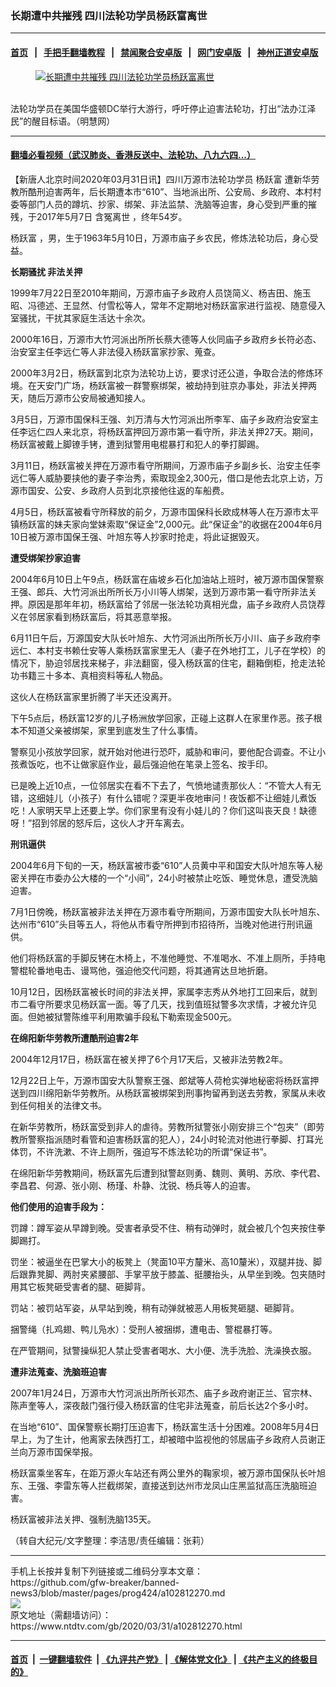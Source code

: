 ### 长期遭中共摧残 四川法轮功学员杨跃富离世
------------------------

#### [首页](https://github.com/gfw-breaker/banned-news3/blob/master/README.md) &nbsp;&nbsp;|&nbsp;&nbsp; [手把手翻墙教程](https://github.com/gfw-breaker/guides/wiki) &nbsp;&nbsp;|&nbsp;&nbsp; [禁闻聚合安卓版](https://github.com/gfw-breaker/bn-android) &nbsp;&nbsp;|&nbsp;&nbsp; [网门安卓版](https://github.com/oGate2/oGate) &nbsp;&nbsp;|&nbsp;&nbsp; [神州正道安卓版](https://github.com/SzzdOgate/update) 



<div><div class="featured_image">
 <a href="https://i.ntdtv.com/assets/uploads/2020/03/2020-03-31_115054.jpg" target="_blank">
  <figure>
   <img alt="长期遭中共摧残 四川法轮功学员杨跃富离世" src="https://i.ntdtv.com/assets/uploads/2020/03/2020-03-31_115054-800x450.jpg"/>
  </figure><br/>
 </a>
 <span class="caption">
  法轮功学员在美国华盛顿DC举行大游行，呼吁停止迫害法轮功，打出“法办江泽民”的醒目标语。（明慧网）
 </span>
</div>
</div><hr/>

#### [翻墙必看视频（武汉肺炎、香港反送中、法轮功、八九六四...）](https://github.com/gfw-breaker/banned-news3/blob/master/pages/link3.md)

<div><div class="post_content" itemprop="articleBody">
 <p>
  【新唐人北京时间2020年03月31日讯】四川万源市法轮功学员
  <ok href="https://www.ntdtv.com/gb/杨跃富.htm">
   杨跃富
  </ok>
  遭新华劳教所酷刑迫害两年，后长期遭本市“610”、当地派出所、公安局、乡政府、本村村委等部门人员的蹲坑、抄家、绑架、非法监禁、洗脑等迫害，身心受到严重的摧残，于2017年5月7日
  <ok href="https://www.ntdtv.com/gb/含冤离世.htm">
   含冤离世
  </ok>
  ，终年54岁。
 </p>
 <p>
  <ok href="https://www.ntdtv.com/gb/杨跃富.htm">
   杨跃富
  </ok>
  ，男，生于1963年5月10日，万源市庙子乡农民，修炼法轮功后，身心受益。
 </p>
 <p>
  <strong>
   长期骚扰 非法关押
  </strong>
 </p>
 <p>
  1999年7月22日至2010年期间，万源市庙子乡政府人员饶简义、杨吉田、施玉昭、冯德述、王显然、付雪松等人，常年不定期地对杨跃富家进行监视、随意侵入室骚扰，干扰其家庭生活达十余次。
 </p>
 <p>
  2000年16日，万源市大竹河派出所所长蔡大德等人伙同庙子乡政府乡长符必态、治安室主任李远仁等人非法侵入杨跃富家抄家、蒐查。
 </p>
 <p>
  2000年3月2日，杨跃富到北京为法轮功上访，要求讨还公道，争取合法的修炼环境。在天安门广场，杨跃富被一群警察绑架，被劫持到驻京办事处，非法关押两天，随后万源市公安局被通知接人。
 </p>
 <p>
  3月5日，万源市国保科王强、刘万清与大竹河派出所李军、庙子乡政府治安室主任李远仁四人来北京，将杨跃富押回万源市第一看守所，非法关押27天。期间，杨跃富被戴上脚镣手铐，遭到狱警用电棍暴打和犯人的拳打脚踢。
 </p>
 <p>
  3月11日，杨跃富被关押在万源市看守所期间，万源市庙子乡副乡长、治安主任李远仁等人威胁要挟他的妻子李治秀，索取现金2,300元，借口是他去北京上访，万源市国安、公安、乡政府人员到北京接他往返的车船费。
 </p>
 <p>
  4月5日，杨跃富被看守所释放的前夕，万源市国保科长欧成林等人在万源市太平镇杨跃富的妹夫家向堂妹索取“保证金”2,000元。此“保证金”的收据在2004年6月10日被万源市国保王强、叶旭东等人抄家时抢走，将此证据毁灭。
 </p>
 <p>
  <strong>
   遭受绑架抄家迫害
  </strong>
 </p>
 <p>
  2004年6月10日上午9点，杨跃富在庙坡乡石化加油站上班时，被万源市国保警察王强、郎兵、大竹河派出所所长万小川等人绑架，送到万源市第一看守所非法关押。原因是那年年初，杨跃富给了邻居一张法轮功真相光盘，庙子乡政府人员饶荐义在邻居家看到杨跃富后，将其恶意举报。
 </p>
 <p>
  6月11日午后，万源国安大队长叶旭东、大竹河派出所所长万小川、庙子乡政府李远仁、本村支书赖仕安等人乘杨跃富家里无人（妻子在外地打工，儿子在学校）的情况下，胁迫邻居找来梯子，非法翻窗，侵入杨跃富的住宅，翻箱倒柜，抢走法轮功书籍三十多本、真相资料等私人物品。
 </p>
 <p>
  这伙人在杨跃富家里折腾了半天还没离开。
 </p>
 <p>
  下午5点后，杨跃富12岁的儿子杨洲放学回家，正碰上这群人在家里作恶。孩子根本不知道父亲被绑架，家里到底发生了什么事情。
 </p>
 <p>
  警察见小孩放学回家，就开始对他进行恐吓，威胁和审问，要他配合调查。不让小孩煮饭吃，也不让做家庭作业，最后强迫他在笔录上签名、按手印。
 </p>
 <p>
  已是晚上近10点，一位邻居实在看不下去了，气愤地谴责那伙人：“不管大人有无错，这细娃儿（小孩子）有什么错呢？深更半夜地审问！夜饭都不让细娃儿煮饭吃！人家明天早上还要上学。你们家里有没有小娃儿的？你们这叫丧天良！缺德呀！”招到邻居的怒斥后，这伙人才开车离去。
 </p>
 <p>
  <strong>
   刑讯逼供
  </strong>
 </p>
 <p>
  2004年6月下旬的一天，杨跃富被市委“610”人员黄中平和国安大队叶旭东等人秘密关押在市委办公大楼的一个“小间”，24小时被禁止吃饭、睡觉休息，遭受洗脑迫害。
 </p>
 <p>
  7月1日傍晚，杨跃富被非法关押在万源市看守所期间，万源市国安大队长叶旭东、达州市“610”头目等五人，将他从市看守所押到市招待所，当晚对他进行刑讯逼供。
 </p>
 <p>
  他们将杨跃富的手脚反铐在木椅上，不准他睡觉、不准喝水、不准上厕所，手持电警棍轮番地电击、谩骂他，强迫他交代问题，将其通宵达旦地折磨。
 </p>
 <p>
  10月12日，因杨跃富被长时间的非法关押，家属李志秀从外地打工回来后，就到市二看守所要求见杨跃富一面。等了几天，找到值班狱警多次求情，才被允许见面。但她被狱警陈维平利用欺骗手段私下勒索现金500元。
 </p>
 <p>
  <strong>
   在绵阳新华劳教所遭酷刑迫害2年
  </strong>
 </p>
 <p>
  2004年12月17日，杨跃富在被关押了6个月17天后，又被非法劳教2年。
 </p>
 <p>
  12月22日上午，万源市国安大队警察王强、郎斌等人荷枪实弹地秘密将杨跃富押送到四川绵阳新华劳教所。从杨跃富被绑架到刑事拘留再到送去劳教，家属从未收到任何相关的法律文书。
 </p>
 <p>
  在新华劳教所，杨跃富受到非人的虐待。劳教所狱警张小刚安排三个“包夹”（即劳教所警察指派随时看管和迫害杨跃富的犯人），24小时轮流对他进行拳脚、打耳光体罚，不许洗漱、不许上厕所，强迫写不炼法轮功的所谓“保证书”。
 </p>
 <p>
  在绵阳新华劳教期间，杨跃富先后遭到狱警赵则勇、魏则、黄明、苏欣、李代君、李昌君、何源、张小刚、杨瑾、朴静、沈锐、杨兵等人的迫害。
 </p>
 <p>
  <strong>
   他们使用的迫害手段为：
  </strong>
 </p>
 <p>
  罚蹲：蹲军姿从早蹲到晚。受害者承受不住、稍有动弹时，就会被几个包夹按住拳脚踢打。
 </p>
 <p>
  罚坐：被逼坐在巴掌大小的板凳上（凳面10平方釐米、高10釐米），双腿并拢、脚后跟靠凳脚、两肘夹紧腰部、手掌平放于膝盖、挺腰抬头，从早坐到晚。包夹随时用其它板凳砸受害者的腿、砸脚背。
 </p>
 <p>
  罚站：被罚站军姿，从早站到晚，稍有动弹就被恶人用板凳砸腿、砸脚背。
 </p>
 <p>
  捆警绳（扎鸡翅、鸭儿凫水）：受刑人被捆绑，遭电击、警棍暴打等。
 </p>
 <p>
  在严管期间，狱警操纵犯人禁止受害者喝水、大小便、洗手洗脸、洗澡换衣服。
 </p>
 <p>
  <strong>
   遭非法蒐查、洗脑班迫害
  </strong>
 </p>
 <p>
  2007年1月24日，万源市大竹河派出所所长邓杰、庙子乡政府谢正兰、官宗林、陈声奎等人，深夜敲门强行侵入杨跃富的住宅非法蒐查，前后长达2个多小时。
 </p>
 <p>
  在当地“610”、国保警察长期打压迫害下，杨跃富生活十分困难。2008年5月4日早上，为了生计，他离家去陕西打工，却被暗中监视他的邻居庙子乡政府人员谢正兰向万源市国保举报。
 </p>
 <p>
  杨跃富乘坐客车，在距万源火车站还有两公里外的鞠家坝，被万源市国保队长叶旭东、王强、李雷东等人拦截绑架，直接送到达州市龙凤山庄黑监狱高压洗脑班迫害。
 </p>
 <p>
  杨跃富被非法关押、强制洗脑135天。
 </p>
 <p>
  （转自大纪元/文字整理：李洁思/责任编辑：张莉）
 </p>
 <div class="single_ad">
 </div>
</div>
</div>
<hr/>
手机上长按并复制下列链接或二维码分享本文章：<br/>
https://github.com/gfw-breaker/banned-news3/blob/master/pages/prog424/a102812270.md <br/>
<a href='https://github.com/gfw-breaker/banned-news3/blob/master/pages/prog424/a102812270.md'><img src='https://github.com/gfw-breaker/banned-news3/blob/master/pages/prog424/a102812270.md.png'/></a> <br/>
原文地址（需翻墙访问）：https://www.ntdtv.com/gb/2020/03/31/a102812270.html


------------------------
#### [首页](https://github.com/gfw-breaker/banned-news3/blob/master/README.md) &nbsp;|&nbsp; [一键翻墙软件](https://github.com/gfw-breaker/nogfw/blob/master/README.md) &nbsp;| [《九评共产党》](https://github.com/gfw-breaker/9ping.md/blob/master/README.md#九评之一评共产党是什么) | [《解体党文化》](https://github.com/gfw-breaker/jtdwh.md/blob/master/README.md) | [《共产主义的终极目的》](https://github.com/gfw-breaker/gczydzjmd.md/blob/master/README.md)


<img src='http://gfw-breaker.win/banned-news3/pages/prog424/a102812270.md' width='0px' height='0px'/>